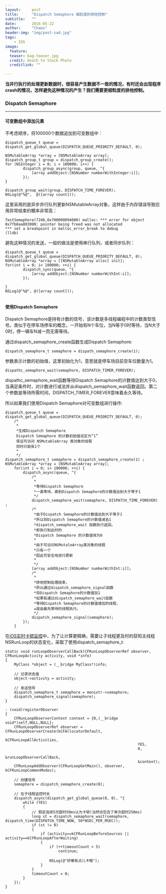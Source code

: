 ```yaml
---
layout:     post
title:      "Dispatch Semaphore 细粒度的排他控制"
subtitle:   ""
date:       2016-05-22
author:     "Chaos"
header-img: "img/post-sad.jpg"
tags:
    - IOS
image:
  feature: 
  teaser: bag-teaser.jpg
  credit: Death to Stock Photo
  creditlink: ""

---
```

**当并行执行的处理更新数据时，很容易产生数据不一致的情况，有时还会出现程序crash的情况，怎样避免这种情况的产生？我们需要更细粒度的排他控制。**

### Dispatch Semaphore
*****

#### 可变数组中添加元素

不考虑顺序，将100000个数据追加到可变数组中：

```
dispatch_queue_t queue = dispatch_get_global_queue(DISPATCH_QUEUE_PRIORITY_DEFAULT, 0);
    
NSMutableArray *array = [NSMutableArray array];
dispatch_group_t group = dispatch_group_create();
for (NSInteger i = 0; i < 100000; i++) {
        dispatch_group_async(group, queue, ^{
            [array addObject:[NSNumber numberWithInteger:i]];
        });
}
    
dispatch_group_wait(group, DISPATCH_TIME_FOREVER);
NSLog(@"%@",  @([array count]));

```

这里采用的是异步并行队列更新NSMutableArray对象，这样由于内存错误导致应用异常结束的概率非常高：

```
TestSemaphore(7246,0x700000094000) malloc: *** error for object 0x7fb8aa803000: pointer being freed was not allocated
*** set a breakpoint in malloc_error_break to debug
(lldb) 

```

避免这种情况的发送，一般的做法是使用串行队列，或者同步队列：

```
dispatch_queue_t queue = dispatch_get_global_queue(DISPATCH_QUEUE_PRIORITY_DEFAULT, 0); NSMutableArray *array = [[NSMutableArray alloc] init];
for(int i = 0; i< 100000; ++i) {
        dispatch_sync(queue, ^{
            [array addObject:[NSNumber numberWithInt:i]];
        });

}
NSLog(@"%@", @([array count]));
    
```

#### 使用Dispatch Semaphore

Dispatch Semaphore是持有计数的信号，该计数是多线程编程中的计数类型信号。类似于在停车场停车的概念，一开始有N个车位，当N等于0时等待，当N大于0时，停一辆车N减一而无需等待。

通过dispatch_semaphore_create函数生成Dispatch Semaphore:

```
dispatch_semaphore_t semaphore = dispath_semaphore_create(1);

```

参数表示计数的初始值，这里初始化为1，意思就是停车场目前空车位数量为1。

```
dispathc_semaphore_wait(semaphore, DISPATCH_TIMER_FOREVER);

```
dispathc_semaphore_wait函数等待Dispatch Semaphore的计数值达到大于0，当满足条件时，对计数进行减法并从dispatch_semaphore_wait函数返回。第二个参数是等待所需时间，DISPATCH_TIMER_FOREVER意味着永久等待。

所以如果我们使用Dispatch Semaphore对可变数组进行操作:

```
dispatch_queue_t queue = dispatch_get_global_queue(DISPATCH_QUEUE_PRIORITY_DEFAULT, 0);
    /*
     *
     *生成Dispatch Semaphore
     Dispatch Semaphore 的计数初始值设定为“1”
     保证可访问 NSMutableArray 类对象的线程
     同时只能有1个
     *
     */
dispatch_semaphore_t semaphore = dispatch_semaphore_create(1) ;
NSMutableArray *array = [NSMutableArray array];
    for(int i = 0; i< 100000; ++i) {
        dispatch_async(queue, ^{
            /*
             *
             *等待Dispatch Semaphore
             *一直等待，直到Dispatch Semaphore的计数值达到大于等于1
             */
            dispatch_semaphore_wait(semaphore, DISPATCH_TIME_FOREVER) ;
            /*
             *由于Dispatch Semaphore的计数值达到大于等于1
             *所以将Dispatch Semaphore的计数值减去1
             *dispatch_semaphore_wait 函数执行返回。
             *即执行到此时的
             *Dispatch Semaphore 的计数值恒为0
             *
             *由于可访问NSMutaleArray类对象的线程
             *只有一个
             *因此可安全地进行更新
             *
             */
            [array addObject:[NSNumber numberWithInt:i]];
            /*
             *
             *排他控制处理结束，
             *所以通过dispatch_semaphore_signal函数
             *将Dispatch Semaphore的计数值加1
             *如果有通过dispatch_semaphore_wait函数
             *等待Dispatch Semaphore的计数值增加的线程，
             ★就由最先等待的线程执行。
             */
            dispatch_semaphore_signal(semaphore);
        });
    }

```

在[iOS实时卡顿监控](http://www.tanhao.me/code/151113.html/)中，为了让计算更精确，需要让子线程更及时的获知主线程NSRunLoop的状态变化，采取了使用dispatch_semaphore_t:

```
static void runLoopObserverCallBack(CFRunLoopObserverRef observer, CFRunLoopActivity activity, void *info)
{
    MyClass *object = (__bridge MyClass*)info;
    
    // 记录状态值
    object->activity = activity;
    
    // 发送信号
    dispatch_semaphore_t semaphore = moniotr->semaphore;
    dispatch_semaphore_signal(semaphore);
}

- (void)registerObserver
{
    CFRunLoopObserverContext context = {0,(__bridge void*)self,NULL,NULL};
    CFRunLoopObserverRef observer = CFRunLoopObserverCreate(kCFAllocatorDefault,
                                                            kCFRunLoopAllActivities,
                                                            YES,
                                                            0,
                                                            &runLoopObserverCallBack,
                                                            &context);
    CFRunLoopAddObserver(CFRunLoopGetMain(), observer, kCFRunLoopCommonModes);
    
    // 创建信号
    semaphore = dispatch_semaphore_create(0);
    
    // 在子线程监控时长
    dispatch_async(dispatch_get_global_queue(0, 0), ^{
        while (YES)
        {
            // 假定连续5次超时50ms认为卡顿(当然也包含了单次超时250ms)
            long st = dispatch_semaphore_wait(semaphore, dispatch_time(DISPATCH_TIME_NOW, 50*NSEC_PER_MSEC));
            if (st != 0)
            {
                if (activity==kCFRunLoopBeforeSources || activity==kCFRunLoopAfterWaiting)
                {
                    if (++timeoutCount < 5)
                        continue;
                    
                    NSLog(@"好像有点儿卡哦");
                }
            }
            timeoutCount = 0;
        }
    });
}

```




































